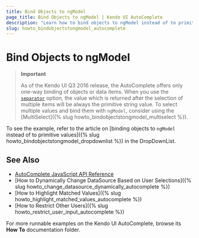```yaml
---
title: Bind Objects to ngModel
page_title: Bind Objects to ngModel | Kendo UI AutoComplete
description: "Learn how to bind objects to ngModel instead of to primitive values in the Kendo UI AutoComplete widget."
slug: howto_bindobjectstongmodel_autocomplete
---
```


# Bind Objects to ngModel

> **Important**
>
> As of the Kendo UI Q3 2016 release, the AutoComplete offers only one-way binding of objects or data items. When you use the [`separator`](/api/javascript/ui/autocomplete#configuration-separator) option, the value which is returned after the selection of multiple items will be always the primitive string value. To select multiple values and bind them with `ngModel`, consider using the [MultiSelect]({% slug howto_bindobjectstongmodel_multiselect %}).

To see the example, refer to the article on [binding objects to `ngModel` instead of to primitive values]({% slug howto_bindobjectstongmodel_dropdownlist %}) in the DropDownList.

## See Also

* [AutoComplete JavaScript API Reference](/api/javascript/ui/autocomplete)
* [How to Dynamically Change DataSource Based on User Selections]({% slug howto_change_datasource_dynamically_autocomplete %})
* [How to Highlight Matched Values]({% slug howto_highlight_matched_values_autocomplete %})
* [How to Restrict Other Users]({% slug howto_restrict_user_input_autocomplete %})

For more runnable examples on the Kendo UI AutoComplete, browse its **How To** documentation folder.
